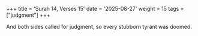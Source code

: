 +++
title = 'Surah 14, Verses 15'
date = '2025-08-27'
weight = 15
tags = ["judgment"]
+++

And both sides called for judgment, so every stubborn tyrant was doomed.